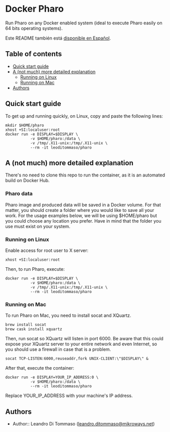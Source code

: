 # Docker Pharo

Run Pharo on any Docker enabled system (ideal to execute Pharo easily on 64 bits
operating systems).

Este README también está [disponible en Español](README-ES.md).

## Table of contents

* [Quick start guide](#quick-start-guide)
* [A (not much) more detailed explanation](#a-not-much-more-detailed-explanation)
  * [Running on Linux](running-on-linux)
  * [Running on Mac](running-on-mac)
* [Authors](#authors)

## Quick start guide

To get up and running quickly, on Linux, copy and paste the following lines:

```
mkdir $HOME/pharo
xhost +SI:localuser:root
docker run -e DISPLAY=$DISPLAY \
           -v $HOME/pharo:/data \
           -v /tmp/.X11-unix:/tmp/.X11-unix \
           --rm -it leoditommaso/pharo
```

## A (not much) more detailed explanation

There's no need to clone this repo to run the container, as it is an automated
build on Docker Hub.

### Pharo data

Pharo image and produced data will be saved in a Docker volume. For that matter,
you should create a folder where you would like to save all your work. For the
usage examples below, we will be using $HOME/pharo but you could choose any
location you prefer. Have in mind that the folder you use must exist on your
system.

### Running on Linux

Enable access for root user to X server:

```
xhost +SI:localuser:root
```

Then, to run Pharo, execute:

```
docker run -e DISPLAY=$DISPLAY \
           -v $HOME/pharo:/data \
           -v /tmp/.X11-unix:/tmp/.X11-unix \
           --rm -it leoditommaso/pharo
```

### Running on Mac

To run Pharo on Mac, you need to install socat and XQuartz.

```
brew install socat
brew cask install xquartz
```

Then, run socat so XQuartz will listen in port 6000. Be aware that this could
expose your XQuartz server to your entire network and even Internet, so you
should use a firewall in case that is a problem.

```
socat TCP-LISTEN:6000,reuseaddr,fork UNIX-CLIENT:\"$DISPLAY\" &
```

After that, execute the container:

```
docker run -e DISPLAY=YOUR_IP_ADDRESS:0 \
           -v $HOME/pharo:/data \
           --rm -it leoditommaso/pharo
```

Replace YOUR_IP_ADDRESS with your machine's IP address.

## Authors

* Author:: Leandro Di Tommaso (<leandro.ditommaso@mikroways.net>)
